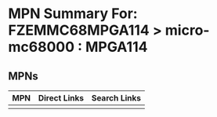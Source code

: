 



# MPN Summary For: FZEMMC68MPGA114 > micro-mc68000 : MPGA114

## MPNs
  

|MPN|Direct Links|Search Links|
| :--- | :--- | :--- |
||||

